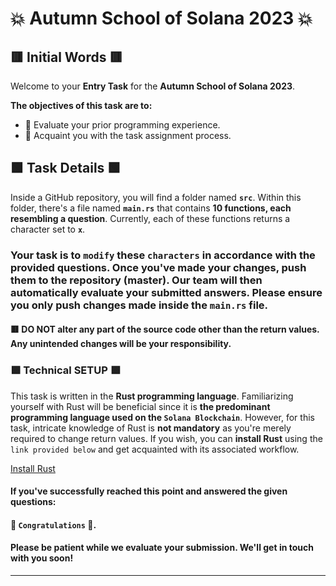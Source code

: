 # 💥 Autumn School of Solana 2023 💥

## 🟥 Initial Words 🟥

Welcome to your **Entry Task** for the **Autumn School of Solana 2023**.

**The objectives of this task are to:**
- 🍉 Evaluate your prior programming experience.
- 🍉 Acquaint you with the task assignment process.

## 🟩 Task Details 🟩

Inside a GitHub repository, you will find a folder named **`src`**. Within this folder, there's a file named **`main.rs`** that contains **10 functions, each resembling a question**. Currently, each of these functions returns a character set to **`x`**.

### Your task is to `modify` these `characters` in accordance with the provided questions. Once you've made your changes, push them to the repository (master). Our team will then automatically evaluate your submitted answers. Please ensure you only push changes made inside the `main.rs` file.

#### 🟥 DO NOT alter any part of the source code other than the return values. Any unintended changes will be your responsibility.

### 🟩 Technical SETUP 🟩

This task is written in the **Rust programming language**. Familiarizing yourself with Rust will be beneficial since it is **the predominant programming language used on the `Solana Blockchain`**. However, for this task, intricate knowledge of Rust is **not mandatory** as you're merely required to change return values. If you wish, you can **install Rust** using the `link provided below` and get acquainted with its associated workflow.

[Install Rust](https://www.rust-lang.org/tools/install)

#### If you've successfully reached this point and answered the given questions:
#### 👏 `Congratulations` 👏.
#### Please be patient while we evaluate your submission. We'll get in touch with you soon!

---
